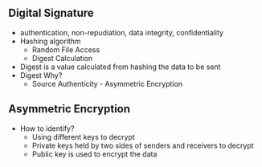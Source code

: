 ## Digital Signature
- authentication, non-repudiation, data integrity, confidentiality
- Hashing algorithm
	- Random File Access
	- Digest Calculation
- Digest is a value calculated from hashing the data to be sent
- Digest Why?
	- Source Authenticity - Asymmetric Encryption



## Asymmetric Encryption
- How to identify?
	- Using different keys to decrypt
	- Private keys held by two sides of senders and receivers to decrypt
	- Public key is used to encrypt the data